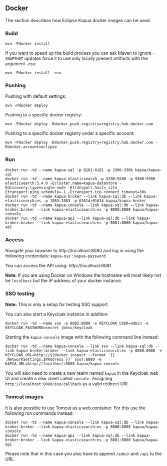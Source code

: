 ## Docker

The section describes how Eclipse Kapua docker images can be used.

### Build

    mvn -Pdocker install

If you want to speed up the build process you can ask Maven to ignore `-SNAPSHOT` updates
force it to use only locally present artifacts with the argument `-nsu`:

    mvn -Pdocker install -nsu

### Pushing

Pushing with default settings:

    mvn -Pdocker deploy

Pushing to a specific docker registry:

    mvn -Pdocker deploy -Ddocker.push.registry=registry.hub.docker.com

Pushing to a specific docker registry under a specific account:

    mvn -Pdocker deploy -Ddocker.push.registry=registry.hub.docker.com -Ddocker.account=eclipse

### Run

    docker run -td --name kapua-sql -p 8181:8181 -p 3306:3306 kapua/kapua-sql
    docker run -td --name kapua-elasticsearch -p 9200:9200 -p 9300:9300 elasticsearch:5.4.0 -Ecluster.name=kapua-datastore -Ediscovery.type=single-node -Etransport.host=_site_ -Etransport.ping_schedule=-1 -Etransport.tcp.connect_timeout=30s
    docker run -td --name kapua-broker --link kapua-sql:db --link kapua-elasticsearch:es -p 1883:1883 -p 61614:61614 kapua/kapua-broker
    docker run -td --name kapua-console --link kapua-sql:db --link kapua-broker:broker --link kapua-elasticsearch:es -p 8080:8080 kapua/kapua-console
    docker run -td --name kapua-api --link kapua-sql:db --link kapua-broker:broker --link kapua-elasticsearch:es -p 8081:8080 kapua/kapua-api

### Access

Navigate your browser to http://localhost:8080 and log in using the following credentials:
`kapua-sys` : `kapua-password`

You can access the API using: http://localhost:8081

**Note**: If you are using Docker on Windows the hostname will most likely not be `localhost` but
the IP address of your docker instance.

### SSO testing

**Note:** This is only a setup for testing SSO support.

You can also start a Keycloak instance in addition:

    docker run -td --name sso -p 8082:8080 -e KEYCLOAK_USER=admin -e KEYCLOAK_PASSWORD=secret jboss/keycloak

Starting the `kapua-console` image with the following command line instead:

    docker run -td --name kapua-console --link sso --link kapua-sql:db --link kapua-broker:broker --link kapua-elasticsearch:es -p 8080:8080 -e KEYCLOAK_URL=http://$(docker inspect --format '{{ .NetworkSettings.IPAddress }}' sso):8080 -e KAPUA_URL=http://localhost:8080 kapua/kapua-console

You will also need to create a new realm named `kapua` in the Keycloak web UI and create a new client called `console`.
Assigning `http://localhost:8080/sso/callback` as a valid redirect URI.

### Tomcat images

It is also possible to use Tomcat as a web container. For this use the following run commands instead:

    docker run -td --name kapua-console --link kapua-sql:db --link kapua-broker:broker --link kapua-elasticsearch:es -p 8080:8080 kapua/kapua-console
    docker run -td --name kapua-api --link kapua-sql:db --link kapua-broker:broker --link kapua-elasticsearch:es -p 8081:8080 kapua/kapua-api

Please note that in this case you also have to append `/admin` and `/api` to the URL.

